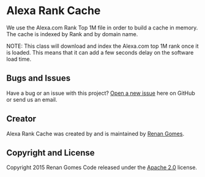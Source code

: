 # Alexa Rank Cache

We use the Alexa.com Rank Top 1M file in order to build a cache in memory.
The cache is indexed by Rank and by domain name.

NOTE: This class will download and index the Alexa.com top 1M rank once it is loaded. This means that it can add a few seconds delay on the software load time.

## Bugs and Issues 

Have a bug or an issue with this project? [Open a new issue](https://github.com/renangbarreto/alexa-rank-cache/issues) here on GitHub or send us an email.

## Creator

Alexa Rank Cache was created by and is maintained by [Renan Gomes](http://www.renangomes.com/).

## Copyright and License

Copyright 2015 Renan Gomes
Code released under the [Apache 2.0](http://www.apache.org/licenses/LICENSE-2.0) license.